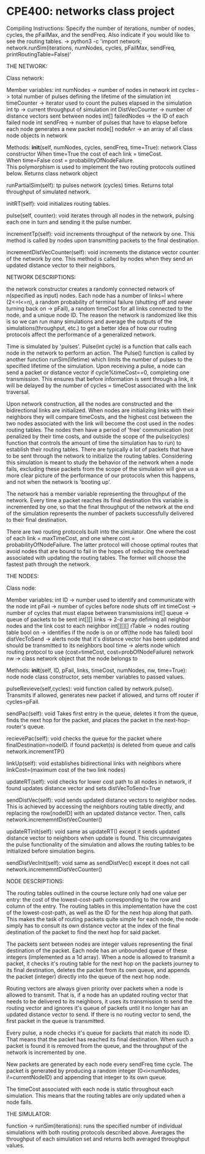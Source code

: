 # CPE400: networks class project 

Compiling Instructions:
Specify the number of iterations, number of nodes, cycles, the pFailMax, and the sendFreq. Also indicate if you would like to see the routing tables.
 -> python3 -c 'import network; network.runSim(iterations, numNodes, cycles, pFailMax, sendFreq, printRoutingTable=False)'

THE NETWORK:

Class network:

Member variables:
int numNodes -> number of nodes in network
int cycles -> total number of pulses defining the lifetime of the simulation
int timeCounter -> iterator used to count the pulses elapsed in the simulation
int tp -> current throughput of simulation
int DistVecCounter -> number of distance vectors sent between nodes
int[] failedNodes -> the ID of each failed node 
int sendFreq -> number of pulses that have to elapse before each node generates a new packet
node[] nodeArr -> an array of all class node objects in network 

Methods:
__init__(self, numNodes, cycles, sendFreq, time=True): network
Class constructor
When time=True the cost of each link = timeCost.  
When time=False cost = probabilityOfNodeFailure.  
This polymorphism is used to implement the two routing protocols outlined below. 
Returns class network object
 
runPartialSim(self): tp
pulses network (cycles) times.
Returns total throughput of simulated network.
 
initRT(self): void
initializes routing tables.

pulse(self, counter): void
iterates through all nodes in the network, pulsing each one in turn and sending it the pulse number. 

incrementTp(self): void
increments throughput of the network by one.  This method is called by nodes upon transmitting packets to the final destination. 

incrementDistVecCounter(self): void
increments the distance vector counter of the network by one.  This method is called by nodes when they send an updated distance vector to their neighbors.




NETWORK DESCRIPTIONS:

the network constructor creates a randomly connected network of n(specified as input) nodes. Each node has a number of links=l where (2<=l<=n), a random probability of terminal failure (shutting off and never turning back on -> pFail), a random timeCost for all links connected to the node, and a unique node ID.  The reason the network is randomized like this is so we can run many simulations and average the outputs of the simulations(throughput, etc.) to get a better idea of how our routing protocols affect the performance of a generalized network. 

Time is simulated by 'pulses'.  Pulse(int cycle) is a function that calls each node in the network to perform an action.  The Pulse() function is called by another function runSim(lifetime) which limits the number of pulses to the specified lifetime of the simulation.  Upon receiving a pulse, a node can send a packet or distance vector if cycle%timeCost==0, completing one transmission. This ensures that before information is sent through a link, it will be delayed by the number of cycles = timeCost associated with the link traversal.  

Upon network construction, all the nodes are constructed and the bidirectional links are initialized.  When nodes are initializing links with their neighbors they will compare timeCosts, and the highest cost between the two nodes associated with the link will become the cost used in the nodes routing tables.  The nodes then have a period of 'free' communication (not penalized by their time costs, and outside the scope of the pulse(cycles) function that controls the amount of time the simulation has to run) to establish their routing tables.  There are typically a lot of packets that have to be sent through the network to initialize the routing tables.  Considering this simulation is meant to study the behavior of the network when a node fails, excluding these packets from the scope of the simulation will give us a more clear picture of the performance of our protocols when this happens, and not when the network is 'booting up'. 

The network has a member variable representing the throughput of the network.  Every time a packet reaches its final destination this variable is incremented by one, so that the final throughput of the network at the end of the simulation represents the number of packets successfully delivered to their final destination. 

There are two routing protocols built into the simulator.  One where the cost of each link = maxTimeCost, and one where cost = probabilityOfNodeFailure. The latter protocol will choose optimal routes that avoid nodes that are bound to fail in the hopes of reducing the overhead associated with updating the routing tables.  The former will choose the fastest path through the network. 

THE NODES:

Class node:

Member variables:
int ID -> number used to identify and communicate with the node
int pFail -> number of cycles before node shuts off
int timeCost -> number of cycles that must elapse between transmissions
int[] queue -> queue of packets to be sent
int[][] links -> 2-d array defining all neighbor nodes and the link cost to each neighbor
int[][][] rTable -> nodes routing table 
bool on -> identifies if the node is on or off(the node has failed)
bool distVecToSend -> alerts node that it's distance vector has been updated and should be transmitted to its neighbors 
bool time -> alerts node which routing protocol to use (cost=timeCost, cost=probOfNodeFailure)
network nw -> class network object that the node belongs to

Methods:
__init__(self, ID, pFail, links, timeCost, numNodes, nw, time=True): node 
node class constructor, sets member variables to passed values.

pulseRevieve(self,cycles): void
function called by network.pulse().  Transmits if allowed, generates new packet if allowed, and turns off router if cycles=pFail.  

sendPac(self): void
Takes first entry in the queue, deletes it from the queue, finds the next hop for the packet, and places the packet in the next-hop-router's queue. 

recievePac(self): void
checks the queue for the packet where finalDestination=nodeID.  if found packet(s) is deleted from queue and calls network.incrementTP()

linkUp(self): void
establishes bidirectional links with neighbors where linkCost=(maximum cost of the two link nodes)

updateRT(self): void
checks for lower cost path to all nodes in network, if found updates distance vector and sets distVecToSend=True

sendDistVec(self): void
sends updated distance vectors to neighbor nodes. This is achieved by accessing the neighbors routing table directly, and replacing the row[nodeID] with an updated distance vector. Then, calls network.incrememntDistVecCounter()

updateRTinit(self): void
same as updateRT() except it sends updated distance vector to neighbors when update is found.  This circumnavigates the pulse functionality of the simulation and allows the routing tables to be initialized before simulation begins. 

sendDistVecInit(self): void
same as sendDistVec() except it does not call network.incrememntDistVecCounter()



NODE DESCRIPTIONS:

The routing tables outlined in the course lecture only had one value per entry: the cost of the lowest-cost-path corresponding to the row and column of the entry.  The routing tables in this implementation have the cost of the lowest-cost-path, as well as the ID for the next hop along that path.  This makes the task of routing packets quite simple for each node, the node simply has to consult its own distance vector at the index of the final destination of the packet to find the next hop for said packet. 

The packets sent between nodes are integer values representing the final destination of the packet.  Each node has an unbounded queue of these integers (implemented as a 1d array).  When a node is allowed to transmit a packet, it checks it's routing table for the next hop on the packets journey to its final destination, deletes the packet from its own queue, and appends the packet (integer) directly into the queue of the next hop node. 

Routing vectors are always given priority over packets when a node is allowed to transmit.  That is, if a node has an updated routing vector that needs to be delivered to its neighbors, it uses its transmission to send the routing vector and ignores it's queue of packets until it no longer has an updated distance vector to send. If there is no routing vector to send, the first packet in the queue is transmitted. 

Every pulse, a node checks it's queue for packets that match its node ID.  That means that the packet has reached its final destination.  When such a packet is found it is removed from the queue, and the throughput of the network is incremented by one. 

New packets are generated by each node every sendFreq time cycle.  The packet is generated by producing a random integer (0<i<numNodes, i!=currentNodeID) and appending that integer to its own queue.  

The timeCost associated with each node is static throughout each simulation.  This means that the routing tables are only updated when a node fails.  


THE SIMULATOR:

function -> runSim(iterations):
runs the specified number of individual simulations with both routing protocols described above.  Averages the throughput of each simulation set and returns both averaged throughput values. 




